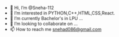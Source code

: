 - 👋 Hi, I’m @Sneha-112
- 👀 I’m interested in PYTHON,C++,HTML,CSS,React.
- 🌱 I’m currently Bachelor's in LPU ...
- 💞️ I’m looking to collaborate on ...
- 📫 How to reach me snehad086@gmail.com

<!---
Sneha-112/Sneha-112 is a ✨ special ✨ repository because its `README.md` (this file) appears on your GitHub profile.
You can click the Preview link to take a look at your changes.
--->
